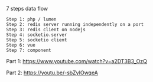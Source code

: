 7 steps data flow

    Step 1: php / lumen
    Step 2: redis server running independently on a port
    Step 3: redis client on nodejs
    Step 4: socketio.server
    Step 5: socketio client
    Step 6: vue
    Step 7: component

Part 1:
https://www.youtube.com/watch?v=a2DT3B3_OzQ

Part 2:
https://youtu.be/-sbZyIOwqeA
